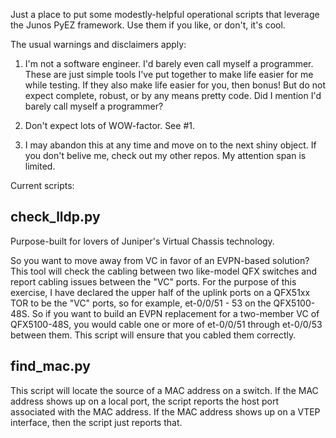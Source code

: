 Just a place to put some modestly-helpful operational scripts that leverage
the Junos PyEZ framework.  Use them if you like, or don't, it's cool.

The usual warnings and disclaimers apply:

1.  I'm not a software engineer.  I'd barely even call myself a programmer.
    These are just simple tools I've put together to make life easier for
    me while testing.  If they also make life easier for you, then bonus!
    But do not expect complete, robust, or by any means pretty code.  Did I
    mention I'd barely call myself a programmer?

2.  Don't expect lots of WOW-factor.  See #1.

3.  I may abandon this at any time and move on to the next shiny object.
    If you don't belive me, check out my other repos.  My attention span is
    limited.


Current scripts:

check_lldp.py
-------------
Purpose-built for lovers of Juniper's Virtual Chassis technology.

So you want to move away from VC in favor of an EVPN-based solution?
This tool will check the cabling between two like-model QFX switches
and report cabling issues between the "VC" ports.  For the purpose
of this exercise, I have declared the upper half of the uplink ports
on a QFX51xx TOR to be the "VC" ports, so for example, et-0/0/51 - 53
on the QFX5100-48S.  So if you want to build an EVPN replacement for
a two-member VC of QFX5100-48S, you would cable one or more of
et-0/0/51 through et-0/0/53 between them.  This script will ensure
that you cabled them correctly.


find_mac.py
-----------
This script will locate the source of a MAC address on a switch.  If the
MAC address shows up on a local port, the script reports the host port
associated with the MAC address.  If the MAC address shows up on a VTEP
interface, then the script just reports that.
